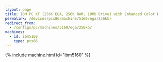 ```yaml
---
layout: page
title: IBM PC XT (256K EGA, 256K RAM, 10Mb Drive) with Enhanced Color Display
permalink: /devices/pcx86/machine/5160/ega/256kb/
redirect_from:
  - /configs/pc/machines/5160/ega/256kb/
machines:
  - id: ibm5160
    type: pcx86
---
```


{% include machine.html id="ibm5160" %}

